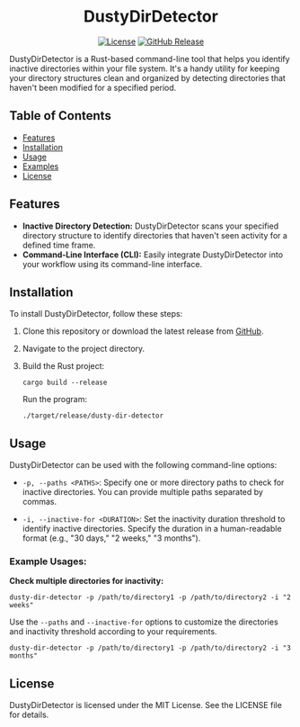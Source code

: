 <div align="center">

# DustyDirDetector

[![License](https://img.shields.io/badge/License-MIT-blue.svg?style=flat-square)](LICENSE)
[![GitHub Release](https://img.shields.io/github/release/yourusername/DustyDirDetector-Rust.svg?style=flat-square)](https://github.com/eonm-abes/DustyDirDetector-Rust/releases)

</div>

DustyDirDetector is a Rust-based command-line tool that helps you identify inactive directories within your file system. It's a handy utility for keeping your directory structures clean and organized by detecting directories that haven't been modified for a specified period.

## Table of Contents
- [Features](#features)
- [Installation](#installation)
- [Usage](#usage)
- [Examples](#examples)
- [License](#license)

## Features

- **Inactive Directory Detection:** DustyDirDetector scans your specified directory structure to identify directories that haven't seen activity for a defined time frame.
- **Command-Line Interface (CLI):** Easily integrate DustyDirDetector into your workflow using its command-line interface.

## Installation

To install DustyDirDetector, follow these steps:

1. Clone this repository or download the latest release from [GitHub](https://github.com/eonm-abes/DustyDirDetector).

2. Navigate to the project directory.

3. Build the Rust project:

   ```shell
   cargo build --release
   ```

    Run the program:

    ```shell
    ./target/release/dusty-dir-detector
    ```

## Usage

DustyDirDetector can be used with the following command-line options:

- `-p, --paths <PATHS>`: Specify one or more directory paths to check for inactive directories. You can provide multiple paths separated by commas.

- `-i, --inactive-for <DURATION>`: Set the inactivity duration threshold to identify inactive directories. Specify the duration in a human-readable format (e.g., "30 days," "2 weeks," "3 months").

### Example Usages:

**Check multiple directories for inactivity:**

```shell
dusty-dir-detector -p /path/to/directory1 -p /path/to/directory2 -i "2 weeks"
```

Use the `--paths` and `--inactive-for` options to customize the directories and inactivity threshold according to your requirements.

```shell
dusty-dir-detector -p /path/to/directory1 -p /path/to/directory2 -i "3 months"
```

## License

DustyDirDetector is licensed under the MIT License. See the LICENSE file for details.
